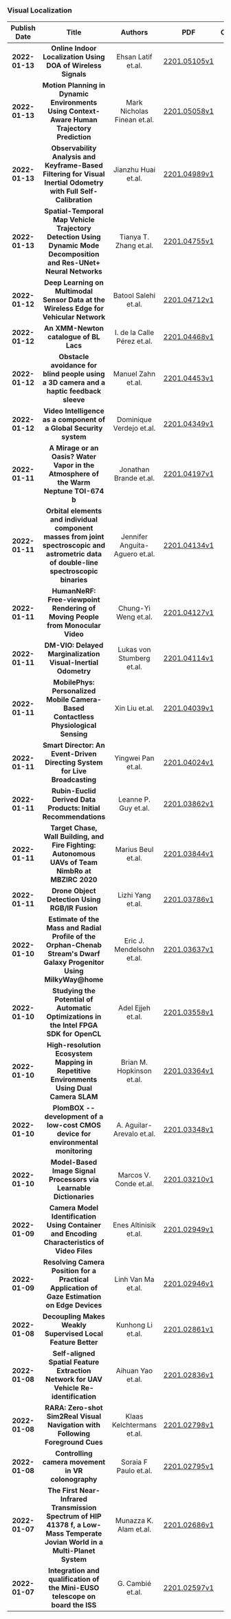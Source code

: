 
### Visual Localization
|Publish Date|Title|Authors|PDF|Code|
| :---: | :---: | :---: | :---: | :---: |
|**2022-01-13**|**Online Indoor Localization Using DOA of Wireless Signals**|Ehsan Latif et.al.|[2201.05105v1](http://arxiv.org/abs/2201.05105v1)|[link](https://github.com/herolab-uga/pf-doa-localization)|
|**2022-01-13**|**Motion Planning in Dynamic Environments Using Context-Aware Human Trajectory Prediction**|Mark Nicholas Finean et.al.|[2201.05058v1](http://arxiv.org/abs/2201.05058v1)|null|
|**2022-01-13**|**Observability Analysis and Keyframe-Based Filtering for Visual Inertial Odometry with Full Self-Calibration**|Jianzhu Huai et.al.|[2201.04989v1](http://arxiv.org/abs/2201.04989v1)|null|
|**2022-01-13**|**Spatial-Temporal Map Vehicle Trajectory Detection Using Dynamic Mode Decomposition and Res-UNet+ Neural Networks**|Tianya T. Zhang et.al.|[2201.04755v1](http://arxiv.org/abs/2201.04755v1)|null|
|**2022-01-12**|**Deep Learning on Multimodal Sensor Data at the Wireless Edge for Vehicular Network**|Batool Salehi et.al.|[2201.04712v1](http://arxiv.org/abs/2201.04712v1)|null|
|**2022-01-12**|**An XMM-Newton catalogue of BL Lacs**|I. de la Calle Pérez et.al.|[2201.04468v1](http://arxiv.org/abs/2201.04468v1)|null|
|**2022-01-12**|**Obstacle avoidance for blind people using a 3D camera and a haptic feedback sleeve**|Manuel Zahn et.al.|[2201.04453v1](http://arxiv.org/abs/2201.04453v1)|null|
|**2022-01-12**|**Video Intelligence as a component of a Global Security system**|Dominique Verdejo et.al.|[2201.04349v1](http://arxiv.org/abs/2201.04349v1)|null|
|**2022-01-11**|**A Mirage or an Oasis? Water Vapor in the Atmosphere of the Warm Neptune TOI-674 b**|Jonathan Brande et.al.|[2201.04197v1](http://arxiv.org/abs/2201.04197v1)|null|
|**2022-01-11**|**Orbital elements and individual component masses from joint spectroscopic and astrometric data of double-line spectroscopic binaries**|Jennifer Anguita-Aguero et.al.|[2201.04134v1](http://arxiv.org/abs/2201.04134v1)|null|
|**2022-01-11**|**HumanNeRF: Free-viewpoint Rendering of Moving People from Monocular Video**|Chung-Yi Weng et.al.|[2201.04127v1](http://arxiv.org/abs/2201.04127v1)|null|
|**2022-01-11**|**DM-VIO: Delayed Marginalization Visual-Inertial Odometry**|Lukas von Stumberg et.al.|[2201.04114v1](http://arxiv.org/abs/2201.04114v1)|null|
|**2022-01-11**|**MobilePhys: Personalized Mobile Camera-Based Contactless Physiological Sensing**|Xin Liu et.al.|[2201.04039v1](http://arxiv.org/abs/2201.04039v1)|null|
|**2022-01-11**|**Smart Director: An Event-Driven Directing System for Live Broadcasting**|Yingwei Pan et.al.|[2201.04024v1](http://arxiv.org/abs/2201.04024v1)|null|
|**2022-01-11**|**Rubin-Euclid Derived Data Products: Initial Recommendations**|Leanne P. Guy et.al.|[2201.03862v1](http://arxiv.org/abs/2201.03862v1)|null|
|**2022-01-11**|**Target Chase, Wall Building, and Fire Fighting: Autonomous UAVs of Team NimbRo at MBZIRC 2020**|Marius Beul et.al.|[2201.03844v1](http://arxiv.org/abs/2201.03844v1)|null|
|**2022-01-11**|**Drone Object Detection Using RGB/IR Fusion**|Lizhi Yang et.al.|[2201.03786v1](http://arxiv.org/abs/2201.03786v1)|null|
|**2022-01-10**|**Estimate of the Mass and Radial Profile of the Orphan-Chenab Stream's Dwarf Galaxy Progenitor Using MilkyWay@home**|Eric J. Mendelsohn et.al.|[2201.03637v1](http://arxiv.org/abs/2201.03637v1)|null|
|**2022-01-10**|**Studying the Potential of Automatic Optimizations in the Intel FPGA SDK for OpenCL**|Adel Ejjeh et.al.|[2201.03558v1](http://arxiv.org/abs/2201.03558v1)|null|
|**2022-01-10**|**High-resolution Ecosystem Mapping in Repetitive Environments Using Dual Camera SLAM**|Brian M. Hopkinson et.al.|[2201.03364v1](http://arxiv.org/abs/2201.03364v1)|[link](https://github.com/bmhopkinson/hyslam)|
|**2022-01-10**|**PlomBOX -- development of a low-cost CMOS device for environmental monitoring**|A. Aguilar-Arevalo et.al.|[2201.03348v1](http://arxiv.org/abs/2201.03348v1)|null|
|**2022-01-10**|**Model-Based Image Signal Processors via Learnable Dictionaries**|Marcos V. Conde et.al.|[2201.03210v1](http://arxiv.org/abs/2201.03210v1)|null|
|**2022-01-09**|**Camera Model Identification Using Container and Encoding Characteristics of Video Files**|Enes Altinisik et.al.|[2201.02949v1](http://arxiv.org/abs/2201.02949v1)|null|
|**2022-01-09**|**Resolving Camera Position for a Practical Application of Gaze Estimation on Edge Devices**|Linh Van Ma et.al.|[2201.02946v1](http://arxiv.org/abs/2201.02946v1)|[link](https://github.com/linh-gist/gazeestimationtx2)|
|**2022-01-08**|**Decoupling Makes Weakly Supervised Local Feature Better**|Kunhong Li et.al.|[2201.02861v1](http://arxiv.org/abs/2201.02861v1)|null|
|**2022-01-08**|**Self-aligned Spatial Feature Extraction Network for UAV Vehicle Re-identification**|Aihuan Yao et.al.|[2201.02836v1](http://arxiv.org/abs/2201.02836v1)|null|
|**2022-01-08**|**RARA: Zero-shot Sim2Real Visual Navigation with Following Foreground Cues**|Klaas Kelchtermans et.al.|[2201.02798v1](http://arxiv.org/abs/2201.02798v1)|[link](https://github.com/kkelchte/fgbg)|
|**2022-01-08**|**Controlling camera movement in VR colonography**|Soraia F Paulo et.al.|[2201.02795v1](http://arxiv.org/abs/2201.02795v1)|null|
|**2022-01-07**|**The First Near-Infrared Transmission Spectrum of HIP 41378 f, a Low-Mass Temperate Jovian World in a Multi-Planet System**|Munazza K. Alam et.al.|[2201.02686v1](http://arxiv.org/abs/2201.02686v1)|null|
|**2022-01-07**|**Integration and qualification of the Mini-EUSO telescope on board the ISS**|G. Cambié et.al.|[2201.02597v1](http://arxiv.org/abs/2201.02597v1)|null|
